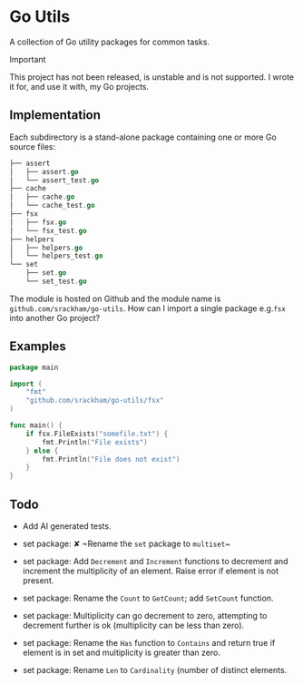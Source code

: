 # Go Utils

A collection of Go utility packages for common tasks.

> [!IMPORTANT]
> This project has not been released, is unstable and is not supported. I wrote it for, and use it with, my Go projects.

## Implementation

Each subdirectory is a stand-alone package containing one or more Go source files:

```go
├── assert
│   ├── assert.go
│   └── assert_test.go
├── cache
│   ├── cache.go
│   └── cache_test.go
├── fsx
│   ├── fsx.go
│   └── fsx_test.go
├── helpers
│   ├── helpers.go
│   └── helpers_test.go
└── set
    ├── set.go
    └── set_test.go
```

The module is hosted on Github and the module name is `github.com/srackham/go-utils`.
How can I import a single package e.g.`fsx` into another Go project?

## Examples

```go
package main

import (
    "fmt"
    "github.com/srackham/go-utils/fsx"
)

func main() {
    if fsx.FileExists("somefile.txt") {
        fmt.Println("File exists")
    } else {
        fmt.Println("File does not exist")
    }
}
```

## Todo

- Add AI generated tests.

- set package: ✘ ~Rename the `set` package to `multiset`~
- set package: Add `Decrement` and `Increment` functions to decrement and increment the multiplicity of an element. Raise error if element is not present.
- set package: Rename the `Count` to `GetCount`; add `SetCount` function.
- set package: Multiplicity can go decrement to zero, attempting to decrement further is ok (multiplicity can be less than zero).
- set package: Rename the `Has` function to `Contains` and return true if element is in set and multiplicity is greater than zero.
- set package: Rename `Len` to `Cardinality` (number of distinct elements.
